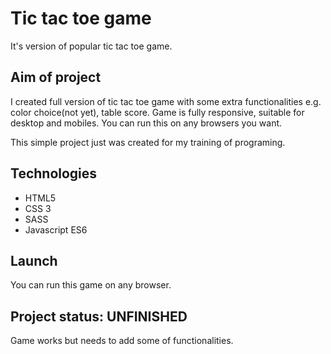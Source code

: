 # Tic tac toe game
It's version of popular tic tac toe game. 

## Aim of project
I created full version of tic tac toe game with some extra functionalities e.g. color choice(not yet), table score.
Game is fully responsive, suitable for desktop and mobiles. You can run this on any browsers you want.

This simple project just was created for my training of programing.

## Technologies 
* HTML5
* CSS 3
* SASS
* Javascript ES6

## Launch
You can run this game on any browser.

## Project status: **UNFINISHED**
Game works but needs to add some of functionalities.
